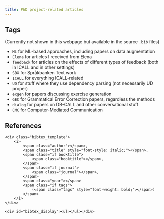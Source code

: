 ```yaml
---
title: PhD project-related articles
---
```


## Tags
(Currently not shown in this webpage but available in the source `.bib` files)
 
- `ML` for ML-based approaches, including papers on data augmentation
- `Elena` for articles I received from Elena
- `feedback` for articles on the effects of different types of feedback (both in ICALL and in other settings)
- `SBX` for Språkbanken Text work
- `ICALL` for everything ICALL-related
- `UD` for stuff where they use dependency parsing (not necessarily UD proper)
- `exgen` for papers discussing exercise generation
- `GEC` for Grammatical Error Correction papers, regardless the methods
- `dialog` for papers on DB-CALL and other conversational stuff
- `CMC` for Computer-Mediated Communication

## References
<head>
    <script type="text/javascript" src="https://cdn.jsdelivr.net/gh/pcooksey/bibtex-js@1.0.0/src/bibtex_js.min.js"></script>
</head>

<body>
    <bibtex src="phd.bib"></bibtex>

    <div class="bibtex_template">
        <i>
            <span class="author"></span>,
            <span class="title" style="font-style: italic;"></span>,
            <span class="if booktitle">
                <span class="booktitle"></span>,
            </span>
            <span class="if journal">
                <span class="journal"></span>,
            </span>
            <span class="year"></span>
            <span class="if tags">
                (<span class="tags" style="font-weight: bold;"></span>)
            </span>
        </i>
    </div>

    <div id="bibtex_display"><ul></ul></div>
</body>